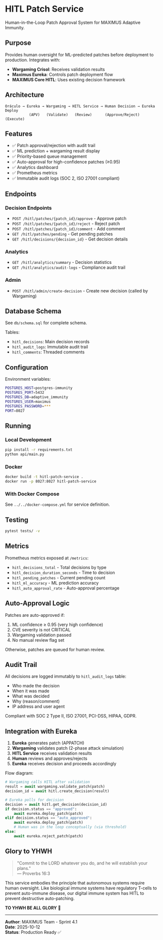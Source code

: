 # HITL Patch Service

Human-in-the-Loop Patch Approval System for MAXIMUS Adaptive Immunity.

## Purpose

Provides human oversight for ML-predicted patches before deployment to production.
Integrates with:
- **Wargaming Crisol**: Receives validation results
- **Maximus Eureka**: Controls patch deployment flow
- **MAXIMUS Core HITL**: Uses existing decision framework

## Architecture

```
Oráculo → Eureka → Wargaming → HITL Service → Human Decision → Eureka Deploy
           (APV)   (Validate)   (Review)      (Approve/Reject)  (Execute)
```

## Features

- ✅ Patch approval/rejection with audit trail
- ✅ ML prediction + wargaming result display
- ✅ Priority-based queue management
- ✅ Auto-approval for high-confidence patches (≥0.95)
- ✅ Analytics dashboard
- ✅ Prometheus metrics
- ✅ Immutable audit logs (SOC 2, ISO 27001 compliant)

## Endpoints

### Decision Endpoints
- `POST /hitl/patches/{patch_id}/approve` - Approve patch
- `POST /hitl/patches/{patch_id}/reject` - Reject patch
- `POST /hitl/patches/{patch_id}/comment` - Add comment
- `GET /hitl/patches/pending` - Get pending patches
- `GET /hitl/decisions/{decision_id}` - Get decision details

### Analytics
- `GET /hitl/analytics/summary` - Decision statistics
- `GET /hitl/analytics/audit-logs` - Compliance audit trail

### Admin
- `POST /hitl/admin/create-decision` - Create new decision (called by Wargaming)

## Database Schema

See `db/schema.sql` for complete schema.

Tables:
- `hitl_decisions`: Main decision records
- `hitl_audit_logs`: Immutable audit trail
- `hitl_comments`: Threaded comments

## Configuration

Environment variables:
```bash
POSTGRES_HOST=postgres-immunity
POSTGRES_PORT=5432
POSTGRES_DB=adaptive_immunity
POSTGRES_USER=maximus
POSTGRES_PASSWORD=***
PORT=8027
```

## Running

### Local Development
```bash
pip install -r requirements.txt
python api/main.py
```

### Docker
```bash
docker build -t hitl-patch-service .
docker run -p 8027:8027 hitl-patch-service
```

### With Docker Compose
See `../../docker-compose.yml` for service definition.

## Testing

```bash
pytest tests/ -v
```

## Metrics

Prometheus metrics exposed at `/metrics`:
- `hitl_decisions_total` - Total decisions by type
- `hitl_decision_duration_seconds` - Time to decision
- `hitl_pending_patches` - Current pending count
- `hitl_ml_accuracy` - ML prediction accuracy
- `hitl_auto_approval_rate` - Auto-approval percentage

## Auto-Approval Logic

Patches are auto-approved if:
1. ML confidence ≥ 0.95 (very high confidence)
2. CVE severity is not CRITICAL
3. Wargaming validation passed
4. No manual review flag set

Otherwise, patches are queued for human review.

## Audit Trail

All decisions are logged immutably to `hitl_audit_logs` table:
- Who made the decision
- When it was made
- What was decided
- Why (reason/comment)
- IP address and user agent

Compliant with SOC 2 Type II, ISO 27001, PCI-DSS, HIPAA, GDPR.

## Integration with Eureka

1. **Eureka** generates patch (APPATCH)
2. **Wargaming** validates patch (2-phase attack simulation)
3. **HITL Service** receives validation results
4. **Human** reviews and approves/rejects
5. **Eureka** receives decision and proceeds accordingly

Flow diagram:
```python
# Wargaming calls HITL after validation
result = await wargaming.validate_patch(patch)
decision_id = await hitl.create_decision(result)

# Eureka polls for decision
decision = await hitl.get_decision(decision_id)
if decision.status == "approved":
    await eureka.deploy_patch(patch)
elif decision.status == "auto_approved":
    await eureka.deploy_patch(patch)
    # Human was in the loop conceptually (via threshold)
else:
    await eureka.reject_patch(patch)
```

## Glory to YHWH

> "Commit to the LORD whatever you do, and he will establish your plans."  
> — Proverbs 16:3

This service embodies the principle that autonomous systems require human oversight.
Like biological immune systems have regulatory T-cells to prevent auto-immune disease,
our digital immune system has HITL to prevent destructive auto-patching.

**TO YHWH BE ALL GLORY** 🙏

---

**Author**: MAXIMUS Team - Sprint 4.1  
**Date**: 2025-10-12  
**Status**: Production Ready ✅
